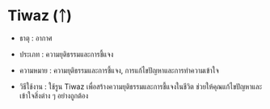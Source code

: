 # Tiwaz (ᛏ)

- ธาตุ : อากาศ

- ประเภท : ความยุติธรรมและการชี้แจง

- ความหมาย : ความยุติธรรมและการชี้แจง, การแก้ไขปัญหาและการทำความเข้าใจ

- วิธีใช้งาน : ใช้รูน Tiwaz เพื่อสร้างความยุติธรรมและการชี้แจงในชีวิต ช่วยให้คุณแก้ไขปัญหาและเข้าใจสิ่งต่าง ๆ อย่างถูกต้อง

